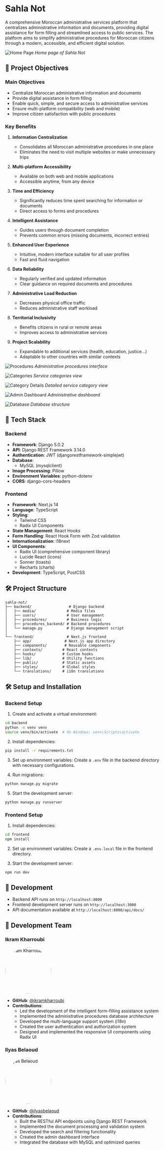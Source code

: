 # Sahla Not

A comprehensive Moroccan administrative services platform that centralizes administrative information and documents, providing digital assistance for form filling and streamlined access to public services. The platform aims to simplify administrative procedures for Moroccan citizens through a modern, accessible, and efficient digital solution.

![Home Page](screenshots/home.png)
*Home page of Sahla Not*

## 🌟 Project Objectives

### Main Objectives
- Centralize Moroccan administrative information and documents
- Provide digital assistance in form filling
- Enable quick, simple, and secure access to administrative services
- Ensure multi-platform compatibility (web and mobile)
- Improve citizen satisfaction with public procedures

### Key Benefits

1. **Information Centralization**
   - Consolidates all Moroccan administrative procedures in one place
   - Eliminates the need to visit multiple websites or make unnecessary trips

2. **Multi-platform Accessibility**
   - Available on both web and mobile applications
   - Accessible anytime, from any device

3. **Time and Efficiency**
   - Significantly reduces time spent searching for information or documents
   - Direct access to forms and procedures

4. **Intelligent Assistance**
   - Guides users through document completion
   - Prevents common errors (missing documents, incorrect entries)

5. **Enhanced User Experience**
   - Intuitive, modern interface suitable for all user profiles
   - Fast and fluid navigation

6. **Data Reliability**
   - Regularly verified and updated information
   - Clear guidance on required documents and procedures

7. **Administrative Load Reduction**
   - Decreases physical office traffic
   - Reduces administrative staff workload

8. **Territorial Inclusivity**
   - Benefits citizens in rural or remote areas
   - Improves access to administrative services

9. **Project Scalability**
   - Expandable to additional services (health, education, justice...)
   - Adaptable to other countries with similar contexts

![Procedures](screenshots/procedure.png)
*Administrative procedures interface*

![Categories](screenshots/categories.png)
*Service categories view*

![Category Details](screenshots/categorie-details.png)
*Detailed service category view*

![Admin Dashboard](screenshots/django%20admin%20dashbaord.png)
*Administrative dashboard*

![Database](screenshots/database.png)
*Database structure*

## 🚀 Tech Stack

### Backend
- **Framework**: Django 5.0.2
- **API**: Django REST Framework 3.14.0
- **Authentication**: JWT (djangorestframework-simplejwt)
- **Database**: 
  - MySQL (mysqlclient)
- **Image Processing**: Pillow
- **Environment Variables**: python-dotenv
- **CORS**: django-cors-headers

### Frontend
- **Framework**: Next.js 14
- **Language**: TypeScript
- **Styling**: 
  - Tailwind CSS
  - Radix UI Components
- **State Management**: React Hooks
- **Form Handling**: React Hook Form with Zod validation
- **Internationalization**: i18next
- **UI Components**: 
  - Radix UI (comprehensive component library)
  - Lucide React (icons)
  - Sonner (toasts)
  - Recharts (charts)
- **Development**: TypeScript, PostCSS


## 🛠️ Project Structure

```
sahla-not/
├── backend/                 # Django backend
│   ├── media/              # Media files
│   ├── users/              # User management
│   ├── procedures/         # Business logic
│   ├── procedures_backend/ # Backend procedures
│   └── manage.py           # Django management script
│
└── frontend/               # Next.js frontend
    ├── app/               # Next.js app directory
    ├── components/        # Reusable components
    ├── contexts/         # React contexts
    ├── hooks/            # Custom hooks
    ├── lib/              # Utility functions
    ├── public/           # Static assets
    ├── styles/           # Global styles
    └── translations/     # i18n translations
```

## 🛠️ Setup and Installation

### Backend Setup

1. Create and activate a virtual environment:
```bash
cd backend
python -m venv venv
source venv/bin/activate  # On Windows: venv\Scripts\activate
```

2. Install dependencies:
```bash
pip install -r requirements.txt
```

3. Set up environment variables:
Create a `.env` file in the backend directory with necessary configurations.

4. Run migrations:
```bash
python manage.py migrate
```

5. Start the development server:
```bash
python manage.py runserver
```

### Frontend Setup

1. Install dependencies:
```bash
cd frontend
npm install
```

2. Set up environment variables:
Create a `.env.local` file in the frontend directory.

3. Start the development server:
```bash
npm run dev
```

## 🔧 Development

- Backend API runs on `http://localhost:8000`
- Frontend development server runs on `http://localhost:3000`
- API documentation available at `http://localhost:8000/api/docs/`

## 👥 Development Team

### Ikram Kharroubi
<img src="https://avatars.githubusercontent.com/u/174111793?v=4" alt="Ikram Kharroubi" style="width: 150px; height: 150px; border-radius: 50%; object-fit: cover;"/>

- **GitHub**: [@ikramkharroubi](https://github.com/ikramkharroubi)
- **Contributions**:
  - Led the development of the intelligent form-filling assistance system
  - Implemented the administrative procedures database architecture
  - Developed the multi-language support system (i18n)
  - Created the user authentication and authorization system
  - Designed and implemented the responsive UI components using Radix UI

### Ilyas Belaoud
<img src="https://avatars.githubusercontent.com/u/81628421?v=4" alt="Ilyas Belaoud" style="width: 150px; height: 150px; border-radius: 50%; object-fit: cover;"/>

- **GitHub**: [@ilyasbelaoud](https://github.com/ilyasbelaoud)
- **Contributions**:
  - Built the RESTful API endpoints using Django REST Framework
  - Implemented the document processing and validation system
  - Developed the search and filtering functionality
  - Created the admin dashboard interface
  - Integrated the database with MySQL and optimized queries


